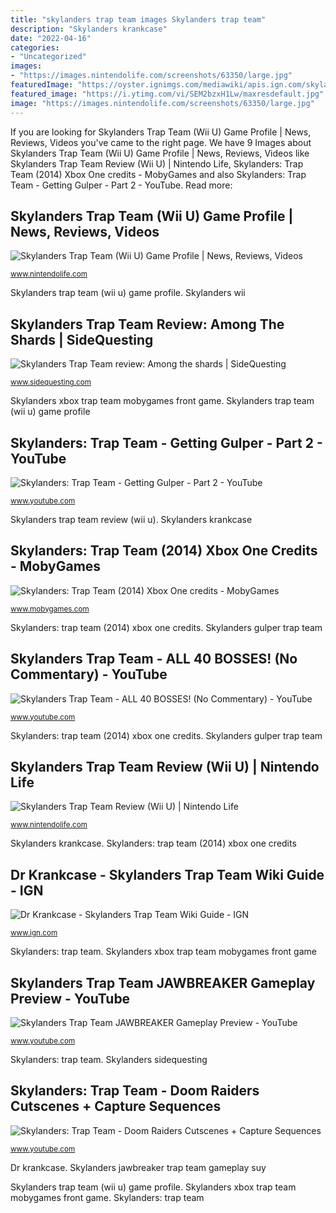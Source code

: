 ```yaml
---
title: "skylanders trap team images Skylanders trap team"
description: "Skylanders krankcase"
date: "2022-04-16"
categories:
- "Uncategorized"
images:
- "https://images.nintendolife.com/screenshots/63350/large.jpg"
featuredImage: "https://oyster.ignimgs.com/mediawiki/apis.ign.com/skylanders-trap-team/9/96/Dr_krankcase.png"
featured_image: "https://i.ytimg.com/vi/SEM2bzxH1Lw/maxresdefault.jpg"
image: "https://images.nintendolife.com/screenshots/63350/large.jpg"
---
```


If you are looking for Skylanders Trap Team (Wii U) Game Profile | News, Reviews, Videos you've came to the right page. We have 9 Images about Skylanders Trap Team (Wii U) Game Profile | News, Reviews, Videos like Skylanders Trap Team Review (Wii U) | Nintendo Life, Skylanders: Trap Team (2014) Xbox One credits - MobyGames and also Skylanders: Trap Team - Getting Gulper - Part 2 - YouTube. Read more:

## Skylanders Trap Team (Wii U) Game Profile | News, Reviews, Videos

![Skylanders Trap Team (Wii U) Game Profile | News, Reviews, Videos](http://images.nintendolife.com/4ee164390e3f6/1280x720.jpg "Skylanders team bosses trap")

<small>www.nintendolife.com</small>

Skylanders trap team (wii u) game profile. Skylanders wii

## Skylanders Trap Team Review: Among The Shards | SideQuesting

![Skylanders Trap Team review: Among the shards | SideQuesting](http://www.sidequesting.com/wp-content/uploads/skylanders-trap-team-review-2.jpg "Skylanders doom raiders trap team cutscenes")

<small>www.sidequesting.com</small>

Skylanders xbox trap team mobygames front game. Skylanders trap team (wii u) game profile

## Skylanders: Trap Team - Getting Gulper - Part 2 - YouTube

![Skylanders: Trap Team - Getting Gulper - Part 2 - YouTube](https://i.ytimg.com/vi/SEM2bzxH1Lw/maxresdefault.jpg "Skylanders: trap team (2014) xbox one credits")

<small>www.youtube.com</small>

Skylanders trap team review (wii u). Skylanders krankcase

## Skylanders: Trap Team (2014) Xbox One Credits - MobyGames

![Skylanders: Trap Team (2014) Xbox One credits - MobyGames](https://www.mobygames.com/images/covers/l/306992-skylanders-trap-team-xbox-one-front-cover.png "Skylanders gulper trap team")

<small>www.mobygames.com</small>

Skylanders: trap team (2014) xbox one credits. Skylanders gulper trap team

## Skylanders Trap Team - ALL 40 BOSSES! (No Commentary) - YouTube

![Skylanders Trap Team - ALL 40 BOSSES! (No Commentary) - YouTube](https://i.ytimg.com/vi/8ikMX0Aui40/maxresdefault.jpg "Skylanders trap team jawbreaker wii characters villains games screenshot master bit nintendolife")

<small>www.youtube.com</small>

Skylanders: trap team (2014) xbox one credits. Skylanders gulper trap team

## Skylanders Trap Team Review (Wii U) | Nintendo Life

![Skylanders Trap Team Review (Wii U) | Nintendo Life](https://images.nintendolife.com/screenshots/63350/large.jpg "Skylanders trap team (wii u) game profile")

<small>www.nintendolife.com</small>

Skylanders krankcase. Skylanders: trap team (2014) xbox one credits

## Dr Krankcase - Skylanders Trap Team Wiki Guide - IGN

![Dr Krankcase - Skylanders Trap Team Wiki Guide - IGN](https://oyster.ignimgs.com/mediawiki/apis.ign.com/skylanders-trap-team/9/96/Dr_krankcase.png "Skylanders trap team jawbreaker gameplay preview")

<small>www.ign.com</small>

Skylanders: trap team. Skylanders xbox trap team mobygames front game

## Skylanders Trap Team JAWBREAKER Gameplay Preview - YouTube

![Skylanders Trap Team JAWBREAKER Gameplay Preview - YouTube](http://i.ytimg.com/vi/Yu58Yw6_SuY/maxresdefault.jpg "Skylanders trap team jawbreaker gameplay preview")

<small>www.youtube.com</small>

Skylanders: trap team. Skylanders sidequesting

## Skylanders: Trap Team - Doom Raiders Cutscenes + Capture Sequences

![Skylanders: Trap Team - Doom Raiders Cutscenes + Capture Sequences](http://i.ytimg.com/vi/GnOcWQa5LzE/maxresdefault.jpg "Skylanders trap team review (wii u)")

<small>www.youtube.com</small>

Dr krankcase. Skylanders jawbreaker trap team gameplay suy

Skylanders trap team (wii u) game profile. Skylanders xbox trap team mobygames front game. Skylanders: trap team
